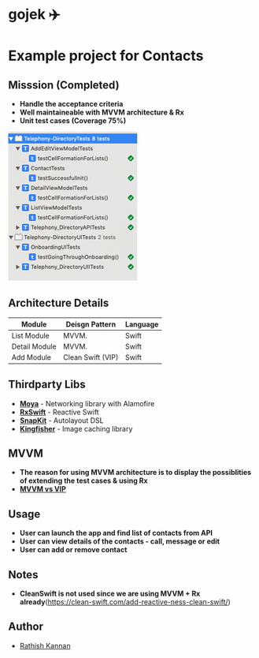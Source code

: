 # gojek ✈️

# Example project for Contacts

## Misssion (Completed)

* __Handle the acceptance criteria__
* __Well maintaineable with MVVM architecture & Rx__
* __Unit test cases (Coverage 75%)__

![test case status](https://github.com/ratzr15/telephony-directory/blob/master/Extra/Test%20Case%20Status.png)




## Architecture Details

| Module                         | Deisgn Pattern   | Language           |
| ------------------------------ | --------------   | ------------------ |
| List Module                    | MVVM.            | Swift              |
| Detail Module                  | MVVM.            | Swift              |
| Add Module                     | Clean Swift (VIP)| Swift              |

## Thirdparty Libs

- **[Moya](https://github.com/Moya/Moya)**  - Networking library with Alamofire
- **[RxSwift](https://github.com/ReactiveX/RxSwift)**   - Reactive Swift  
- **[SnapKit](https://github.com/SnapKit/SnapKit)**   - Autolayout DSL
- **[Kingfisher](https://github.com/onevcat/Kingfisher)**   - Image caching library


## MVVM

* __The reason for using MVVM architecture is to display the possiblities of extending the test cases & using Rx__
* __[MVVM vs VIP](https://medium.com/ios-os-x-development/ios-architecture-patterns-ecba4c38de52)__

## Usage 

* __User can launch the app and find list of contacts from API__
* __User can view details of the contacts - call, message or edit__
* __User can add or remove contact__


## Notes 

* __CleanSwift is not used since we are using MVVM + Rx already__(https://clean-swift.com/add-reactive-ness-clean-swift/)

## Author

- [Rathish Kannan](https://www.linkedin.com/in/rathishkannan/)



